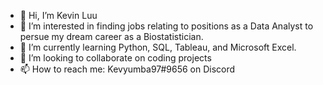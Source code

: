 - 👋 Hi, I’m Kevin Luu
- 👀 I’m interested in finding jobs relating to positions as a Data Analyst to persue my dream career as a Biostatistician.
- 🌱 I’m currently learning Python, SQL, Tableau, and Microsoft Excel.
- 💞️ I’m looking to collaborate on coding projects
- 📫 How to reach me: Kevyumba97#9656 on Discord

<!---
Kevofthebum1/Kevofthebum1 is a ✨ special ✨ repository because its `README.md` (this file) appears on your GitHub profile.
You can click the Preview link to take a look at your changes.
--->
